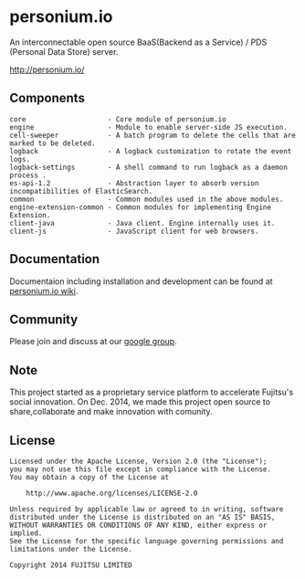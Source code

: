 personium.io
====

An interconnectable open source BaaS(Backend as a Service) / PDS (Personal Data Store) server.

http://personium.io/



## Components

	core                    - Core module of personium.io
	engine                  - Module to enable server-side JS execution.
	cell-sweeper            - A batch program to delete the cells that are marked to be deleted.
	logback                 - A logback customization to rotate the event logs.
	logback-settings        - A shell command to run logback as a daemon process .
	es-api-1.2              - Abstraction layer to absorb version incompatibilities of ElasticSearch.
	common                  - Common modules used in the above modules.
	engine-extension-common - Common modules for implementing Engine Extension.
	client-java             - Java client. Engine internally uses it.
	client-js               - JavaScript client for web browsers.


## Documentation

Documentaion including installation and development can be found at [personium.io wiki](https://github.com/personium/io/wiki).


## Community

Please join and discuss at our [google group](https://groups.google.com/forum/?hl=en#!forum/personium-io).



## Note

This  project started as a proprietary service platform to accelerate Fujitsu's social innovation.
   On Dec. 2014, we made this project open source to share,collaborate and make innovation with comunity.









## License

	Licensed under the Apache License, Version 2.0 (the "License");
	you may not use this file except in compliance with the License.
	You may obtain a copy of the License at

	    http://www.apache.org/licenses/LICENSE-2.0

	Unless required by applicable law or agreed to in writing, software
	distributed under the License is distributed on an "AS IS" BASIS,
	WITHOUT WARRANTIES OR CONDITIONS OF ANY KIND, either express or implied.
	See the License for the specific language governing permissions and
	limitations under the License.

	Copyright 2014 FUJITSU LIMITED
